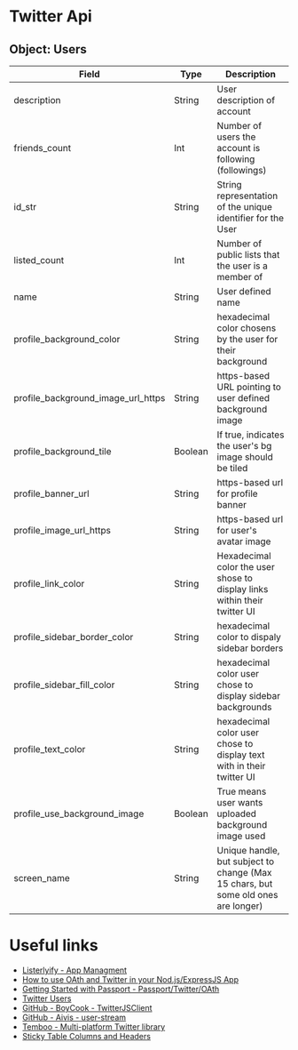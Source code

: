 # Twitter Api

## Object: Users

Field                    | Type      | Description
-------------------------|-----------|------------------------------------------
description              | String    | User description of account
friends_count            | Int       | Number of users the account is following (followings)
id_str                   | String    | String representation of the unique identifier for the User
listed_count             | Int       | Number of public lists that the user is a member of
name                     | String    | User defined name
profile_background_color | String    | hexadecimal color chosens by the user for their background
profile_background_image_url_https | String | https-based URL pointing to user defined background image
profile_background_tile  | Boolean   | If true, indicates the user's bg image should be tiled
profile_banner_url       | String    | https-based url for profile banner
profile_image_url_https  | String    | https-based url for user's avatar image
profile_link_color       | String    | Hexadecimal color the user shose to display links within their twitter UI
profile_sidebar_border_color | String | hexadecimal color to dispaly sidebar borders
profile_sidebar_fill_color | String  | hexadecimal color user chose to display sidebar backgrounds
profile_text_color       | String    | hexadecimal color user chose to display text with in their twitter UI
profile_use_background_image | Boolean | True means user wants uploaded background image used
screen_name              | String    | Unique handle, but subject to change (Max 15 chars, but some old ones are longer)



# Useful links

- [Listerlyify - App Managment](https://apps.twitter.com/app/8172347)
- [How to use OAth and Twitter in your Nod.js/ExpressJS App](http://moonlitscript.com/post.cfm/how-to-use-oauth-and-twitter-in-your-node-js-expressjs-app/)
- [Getting Started with Passport - Passport/Twitter/OAth](http://blog.nodeknockout.com/post/66118192565/getting-started-with-passport)
- [Twitter Users](https://dev.twitter.com/overview/api/users)
- [GitHub - BoyCook - TwitterJSClient](https://github.com/BoyCook/TwitterJSClient)
- [GitHub - Aivis - user-stream](https://github.com/aivis/user-stream)
- [Temboo - Multi-platform Twitter library](https://temboo.com/library/Library/Twitter/)
- [Sticky Table Columns and Headers](http://tympanus.net/codrops/2014/01/09/sticky-table-headers-columns/)


